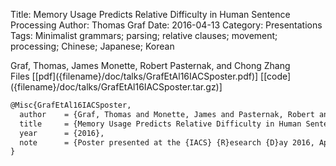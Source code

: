 Title: Memory Usage Predicts Relative Difficulty in Human Sentence Processing
Author: Thomas Graf
Date: 2016-04-13
Category: Presentations
Tags: Minimalist grammars; parsing; relative clauses; movement; processing; Chinese; Japanese; Korean

<div markdown class="authors">
Graf, Thomas, James Monette, Robert Pasternak, and Chong Zhang
</div>

<div markdown class="files">
<span id="files-title">Files</span>
[[pdf]({filename}/doc/talks/GrafEtAl16IACSposter.pdf)]
[[code]({filename}/doc/talks/GrafEtAl16IACSposter.tar.gz)]
</div>

~~~latex
@Misc{GrafEtAl16IACSposter,
  author    = {Graf, Thomas and Monette, James and Pasternak, Robert and Zhang, Chong},
  title     = {Memory Usage Predicts Relative Difficulty in Human Sentence Processing},
  year      = {2016},
  note      = {Poster presented at the {IACS} {R}esearch {D}ay 2016, April 13, IACS, Stony Brook University, Stony Brook, NY}
}
~~~
